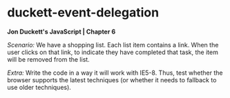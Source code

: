 # duckett-event-delegation
**Jon Duckett's JavaScript | Chapter 6**

*Scenario:* We have a shopping list. Each list item contains a link.
When the user clicks on that link, to indicate they have completed that task, the item will be removed from the list.

*Extra:* Write the code in a way it will work with IE5-8. Thus, test whether the browser supports the latest techniques (or whether it needs to fallback to use older techniques).



